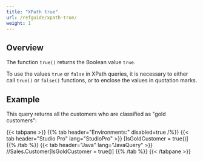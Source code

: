 ```yaml
---
title: "XPath true"
url: /refguide/xpath-true/
weight: 1
---
```


## Overview

The function `true()` returns the Boolean value `true`.

To use the values `true` or `false` in XPath queries, it is necessary to either call `true()` or `false()` functions, or to enclose the values in quotation marks.

## Example

This query returns all the customers who are classified as "gold customers":

{{< tabpane >}}
  {{% tab header="Environments:" disabled=true /%}}
  {{< tab header="Studio Pro" lang="StudioPro" >}}
    [IsGoldCustomer = true()]
    {{% /tab %}}
  {{< tab header="Java" lang="JavaQuery" >}}
     //Sales.Customer[IsGoldCustomer = true()]
    {{% /tab %}}
{{< /tabpane >}}
